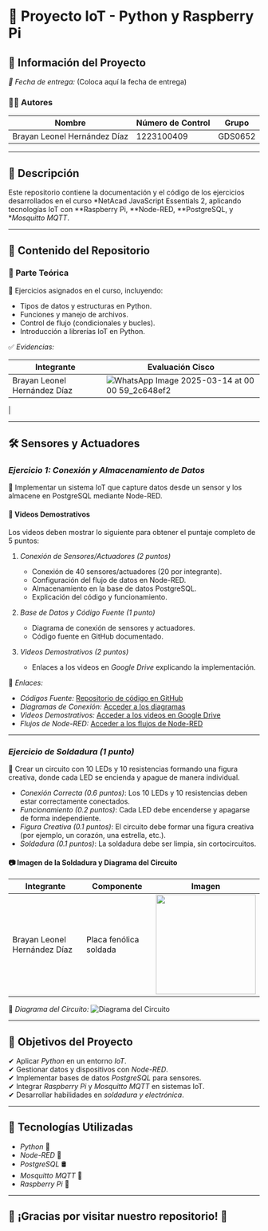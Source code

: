 # 📡 Proyecto IoT - Python y Raspberry Pi

## 📌 Información del Proyecto

*📅 Fecha de entrega:* (Coloca aquí la fecha de entrega)

### 🧑‍💻 Autores
| Nombre                        | Número de Control | Grupo |
|-------------------------------|-------------------|-------|
| Brayan Leonel Hernández Díaz  | 1223100409        | GDS0652 |

---

## 📖 Descripción
Este repositorio contiene la documentación y el código de los ejercicios desarrollados en el curso *NetAcad JavaScript Essentials 2, aplicando tecnologías IoT con **Raspberry Pi, **Node-RED, **PostgreSQL, y **Mosquitto MQTT*.

---

## 📁 Contenido del Repositorio

### 📜 Parte Teórica
📌 Ejercicios asignados en el curso, incluyendo:
- Tipos de datos y estructuras en Python.
- Funciones y manejo de archivos.
- Control de flujo (condicionales y bucles).
- Introducción a librerías IoT en Python.

✅ *Evidencias:*

| Integrante                       | Evaluación Cisco |
|-----------------------------------|------------------|
| Brayan Leonel Hernández Díaz     |![WhatsApp Image 2025-03-14 at 00 00 59_2c648ef2](https://github.com/user-attachments/assets/7e18a20a-5d25-4a3e-96bc-bfc371897008)
|

---

## 🛠 Sensores y Actuadores

### *Ejercicio 1: Conexión y Almacenamiento de Datos*
📌 Implementar un sistema IoT que capture datos desde un sensor y los almacene en PostgreSQL mediante Node-RED.

#### 🎥 Videos Demostrativos
Los videos deben mostrar lo siguiente para obtener el puntaje completo de 5 puntos:
1. *Conexión de Sensores/Actuadores (2 puntos)*
   - Conexión de 40 sensores/actuadores (20 por integrante).
   - Configuración del flujo de datos en Node-RED.
   - Almacenamiento en la base de datos PostgreSQL.
   - Explicación del código y funcionamiento.

2. *Base de Datos y Código Fuente (1 punto)*
   - Diagrama de conexión de sensores y actuadores.
   - Código fuente en GitHub documentado.

3. *Videos Demostrativos (2 puntos)*
   - Enlaces a los videos en *Google Drive* explicando la implementación.

🔗 *Enlaces:*
- *Códigos Fuente:* [Repositorio de código en GitHub](https://github.com/Leosdelrey1111/Aplicaciones_IoT_UII_2025/tree/main/Codes)
- *Diagramas de Conexión:* [Acceder a los diagramas](https://drive.google.com/drive/folders/1dHpGneCqbKaCrPI3JGgMxsZdwv63koka?usp=sharing)
- *Videos Demostrativos:* [Acceder a los videos en Google Drive](https://drive.google.com/drive/folders/1dfCPpxaISNH3pVoHZIj5OKkE3zDjPYot?usp=sharing)
- *Flujos de Node-RED:* [Acceder a los flujos de Node-RED](https://github.com/Leosdelrey1111/Aplicaciones_IoT_UII_2025/tree/main/Flujos%20Node-Red)

---

### *Ejercicio de Soldadura (1 punto)*
📌 Crear un circuito con 10 LEDs y 10 resistencias formando una figura creativa, donde cada LED se encienda y apague de manera individual.

- *Conexión Correcta (0.6 puntos)*: Los 10 LEDs y 10 resistencias deben estar correctamente conectados.
- *Funcionamiento (0.2 puntos)*: Cada LED debe encenderse y apagarse de forma independiente.
- *Figura Creativa (0.1 puntos)*: El circuito debe formar una figura creativa (por ejemplo, un corazón, una estrella, etc.).
- *Soldadura (0.1 puntos)*: La soldadura debe ser limpia, sin cortocircuitos.

#### 📷 Imagen de la Soldadura y Diagrama del Circuito

| Integrante                       | Componente              | Imagen |
|-----------------------------------|-------------------------|--------|
| Brayan Leonel Hernández Díaz     | Placa fenólica soldada  | <img src="https://github.com/user-attachments/assets/ec6b9e9a-03b5-4001-af4c-5e5eeb8fce43" width="200"> |

📜 *Diagrama del Circuito:*
![Diagrama del Circuito](https://github.com/user-attachments/assets/tu-imagen-diagrama.png)

---

## 🎯 Objetivos del Proyecto

✔ Aplicar *Python* en un entorno *IoT*.  
✔ Gestionar datos y dispositivos con *Node-RED*.  
✔ Implementar bases de datos *PostgreSQL* para sensores.  
✔ Integrar *Raspberry Pi* y *Mosquitto MQTT* en sistemas IoT.  
✔ Desarrollar habilidades en *soldadura y electrónica*.

---

## 🚀 Tecnologías Utilizadas

- *Python* 🐍
- *Node-RED* 🔗
- *PostgreSQL* 🛢
- *Mosquitto MQTT* 📡
- *Raspberry Pi* 🍓


---

## 🌟 ¡Gracias por visitar nuestro repositorio! 🌟
